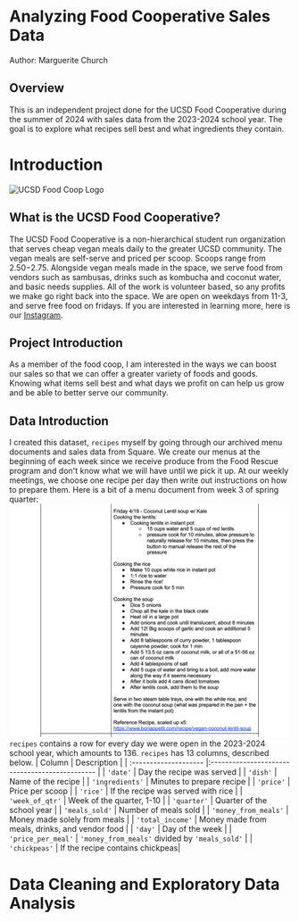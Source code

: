 # Analyzing Food Cooperative Sales Data

Author: Marguerite Church

## Overview

This is an independent project done for the UCSD Food Cooperative during the summer of 2024 with
sales data from the 2023-2024 school year. The goal is to explore what recipes sell best and what ingredients they contain.

# Introduction

![UCSD Food Coop Logo](https://pbs.twimg.com/profile_images/1451337247194640385/XKvNbnGe_400x400.jpg)

## What is the UCSD Food Cooperative?

The UCSD Food Cooperative is a non-hierarchical student run organization that serves cheap vegan meals daily to the greater UCSD community. The vegan meals are self-serve and priced per scoop. Scoops range from $2.50-$2.75. Alongside vegan meals made in the space, we serve food from vendors such as sambusas, drinks such as kombucha and coconut water, and basic needs supplies. All of the work is volunteer based, so any profits we make go right back into the space. We are open on weekdays from 11-3, and serve free food on fridays. If you are interested in learning more, here is our [Instagram](https://www.instagram.com/ucsdfoodcoop/?hl=en).

## Project Introduction

As a member of the food coop, I am interested in the ways we can boost our sales so that we can offer a greater variety of foods and goods. Knowing what items sell best and what days we profit on can help us grow and be able to better serve our community. 

## Data Introduction

I created this dataset, `recipes` myself by going through our archived menu documents and sales data from Square. We create our menus at the beginning of each week since we receive produce from the Food Rescue program and don't know what we will have until we pick it up. At our weekly meetings, we choose one recipe per day then write out instructions on how to prepare them. Here is a bit of a menu document from week 3 of spring quarter:
![UCSD Food Coop Menu Example](menuExample.png)
`recipes` contains a row for every day we were open in the 2023-2024 school year, which amounts to 136. `recipes` has 13 columns, described below.
| Column                | Description                                    |
| :-------------------- |:---------------------------------------------- |
| `'date'`              | Day the recipe was served                      |
| `'dish'`              | Name of the recipe                             |
| `'ingredients'`       | Minutes to prepare recipe                      |
| `'price'`             | Price per scoop                                |
| `'rice'`              | If the recipe was served with rice             |
| `'week_of_qtr'`       | Week of the quarter, 1-10                      |
| `'quarter'`           | Quarter of the school year                     |
| `'meals_sold'`        | Number of meals sold                           |
|  `'money_from_meals'` | Money made solely from meals                   |
| `'total_income'`      | Money made from meals, drinks, and vendor food |
| `'day'`               | Day of the week                                |
| `'price_per_meal'`    | `'money_from_meals'` divided by `'meals_sold'` |
| `'chickpeas'`         | If the recipe contains chickpeas|

# Data Cleaning and Exploratory Data Analysis
